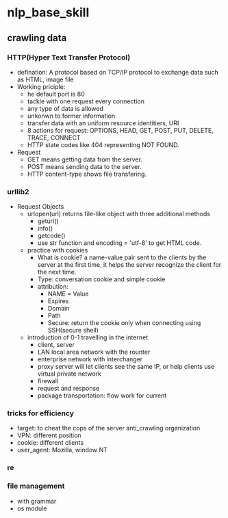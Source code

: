 # nlp_base_skill
## crawling data
### HTTP(Hyper Text Transfer Protocol)
- defination: A protocol based on TCP/IP protocol to exchange data such as HTML, image file 
- Working priciple:
    + he default port is 80
    + tackle with one request every connection
    + any type of data is allowed
    + unkonwn to former information
    + transfer data with an uniform resource identitiers, URI
    + 8 actions for request: OPTIONS, HEAD, GET, POST, PUT, DELETE, TRACE, CONNECT
    + HTTP state codes like 404 representing NOT FOUND.
- Request
    + GET means getting data from the server.
    + POST means sending data to the server.
    + HTTP content-type shows file transfering.
### urllib2
- Request Objects
    + urlopen(url) returns file-like object with three additional methods
        * geturl()
        * info()
        * getcode()
        * use str function and encoding = 'utf-8' to get HTML code.
    + practice with cookies
        * What is cookie? a name-value pair sent to the clients by the server at the first time, it helps the server recognize the client for the next time.
        * Type: conversation cookie and simple cookie
        * attribution:
            - NAME = Value
            - Expires
            - Domain
            - Path
            - Secure: return the cookie only when connecting using SSH(secure shell)
    + introduction of 0-1 travelling in the internet
        * client, server
        * LAN local area network with the rounter
        * enterprise network with interchanger
        * proxy server will let clients see the same IP, or help clients use virtual private network
        * firewall
        * request and response
        * package transportation: flow work for current 
### tricks for efficiency
- target: to cheat the cops of the server anti_crawling organization
- VPN: different position
- cookie: different clients
- user_agent: Mozilla, window NT
### re
### file management
- with grammar
- os module
    